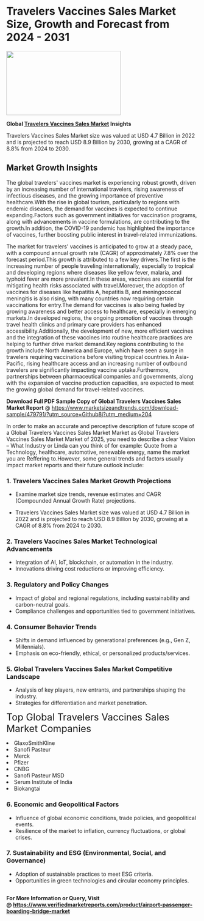 <H1>Travelers Vaccines Sales Market Size, Growth and Forecast from 2024 - 2031</H1><img class="aligncenter size-medium wp-image-584254" src="https://thirdeyenews.in/wp-content/uploads/2024/09/Global-Market-Research-300x168.jpeg" alt="" width="300" height="168" /><p><strong>Global&nbsp;<a href="https://www.marketsizeandtrends.com/download-sample/479791/?utm_source=Github8j?utm_medium=204">Travelers Vaccines Sales Market</a> Insights</strong></p><p>Travelers Vaccines Sales Market size was valued at USD 4.7 Billion in 2022 and is projected to reach USD 8.9 Billion by 2030, growing at a CAGR of 8.8% from 2024 to 2030.</p><p><h2>Market Growth Insights</h2> <p>The global travelers' vaccines market is experiencing robust growth, driven by an increasing number of international travelers, rising awareness of infectious diseases, and the growing importance of preventive healthcare.With the rise in global tourism, particularly to regions with endemic diseases, the demand for vaccines is expected to continue expanding.Factors such as government initiatives for vaccination programs, along with advancements in vaccine formulations, are contributing to the growth.In addition, the COVID-19 pandemic has highlighted the importance of vaccines, further boosting public interest in travel-related immunizations.</p> <p>The market for travelers' vaccines is anticipated to grow at a steady pace, with a compound annual growth rate (CAGR) of approximately 7.8% over the forecast period.This growth is attributed to a few key drivers.The first is the increasing number of people traveling internationally, especially to tropical and developing regions where diseases like yellow fever, malaria, and typhoid fever are more prevalent.In these areas, vaccines are essential for mitigating health risks associated with travel.Moreover, the adoption of vaccines for diseases like hepatitis A, hepatitis B, and meningococcal meningitis is also rising, with many countries now requiring certain vaccinations for entry.The demand for vaccines is also being fueled by growing awareness and better access to healthcare, especially in emerging markets.In developed regions, the ongoing promotion of vaccines through travel health clinics and primary care providers has enhanced accessibility.Additionally, the development of new, more efficient vaccines and the integration of these vaccines into routine healthcare practices are helping to further drive market demand.Key regions contributing to the growth include North America and Europe, which have seen a surge in travelers requiring vaccinations before visiting tropical countries.In Asia-Pacific, rising healthcare access and an increasing number of outbound travelers are significantly impacting vaccine uptake.Furthermore, partnerships between pharmaceutical companies and governments, along with the expansion of vaccine production capacities, are expected to meet the growing global demand for travel-related vaccines.<p><span class=""><strong>Download Full PDF Sample Copy of Global Travelers Vaccines Sales Market Report</strong> @ <a href="https://www.marketsizeandtrends.com/download-sample/479791/?utm_source=Github8j?utm_medium=204" target="_blank">https://www.marketsizeandtrends.com/download-sample/479791/?utm_source=Github8j?utm_medium=204</a></span></p><p>In order to make an accurate and perceptive description of future scope of a Global&nbsp;Travelers Vaccines Sales Market Market as Global&nbsp;Travelers Vaccines Sales Market Market of 2025, you need to describe a clear Vision &ndash; What Industry or Linda can you think of for example: Quote from a Technology, healthcare, automotive, renewable energy, name the market you are Reffering to.However, some general trends and factors usually impact market reports and their future outlook include:</p><h3>1.&nbsp;<strong>Travelers Vaccines Sales Market Growth Projections</strong></h3><ul><li>Examine market size trends, revenue estimates and CAGR (Compounded Annual Growth Rate) projections.</li><li><p>Travelers Vaccines Sales Market size was valued at USD 4.7 Billion in 2022 and is projected to reach USD 8.9 Billion by 2030, growing at a CAGR of 8.8% from 2024 to 2030.</p></li></ul><h3>2.&nbsp;<strong>Travelers Vaccines Sales Market Technological Advancements</strong></h3><ul><li>Integration of AI, IoT, blockchain, or automation in the industry.</li><li>Innovations driving cost reductions or improving efficiency.</li></ul><h3>3.&nbsp;<strong>Regulatory and Policy Changes</strong></h3><ul><li>Impact of global and regional regulations, including sustainability and carbon-neutral goals.</li><li>Compliance challenges and opportunities tied to government initiatives.</li></ul><h3>4.&nbsp;<strong>Consumer Behavior Trends</strong></h3><ul><li>Shifts in demand influenced by generational preferences (e.g., Gen Z, Millennials).</li><li>Emphasis on eco-friendly, ethical, or personalized products/services.</li></ul><h3>5.&nbsp;<strong>Global Travelers Vaccines Sales Market Competitive Landscape</strong></h3><ul><li>Analysis of key players, new entrants, and partnerships shaping the industry.</li><li>Strategies for differentiation and market penetration.</li></ul><p data-pm-slice="1 1 []"><span style="color: inherit; font-family: inherit; font-size: 25px;">Top Global Travelers Vaccines Sales Market Companies</span></p><div class="" data-test-id=""><p><li>GlaxoSmithKline</li><li> Sanofi Pasteur</li><li> Merck</li><li> Pfizer</li><li> CNBG</li><li> Sanofi Pasteur MSD</li><li> Serum Institute of India</li><li> Biokangtai</li></p></div><h3>6.&nbsp;<strong>Economic and Geopolitical Factors</strong></h3><ul><li>Influence of global economic conditions, trade policies, and geopolitical events.</li><li>Resilience of the market to inflation, currency fluctuations, or global crises.</li></ul><h3>7.&nbsp;<strong>Sustainability and ESG (Environmental, Social, and Governance)</strong></h3><ul><li>Adoption of sustainable practices to meet ESG criteria.</li><li>Opportunities in green technologies and circular economy principles.</li></ul><h2><strong style="font-size: 14px;">For More Information or Query, Visit @&nbsp;</strong><a style="background-color: #ffffff; font-size: 14px;" href="https://www.marketsizeandtrends.com/report/travelers-vaccines-sales-market/" target="_blank">https://www.verifiedmarketreports.com/product/airport-passenger-boarding-bridge-market</a></h2>
